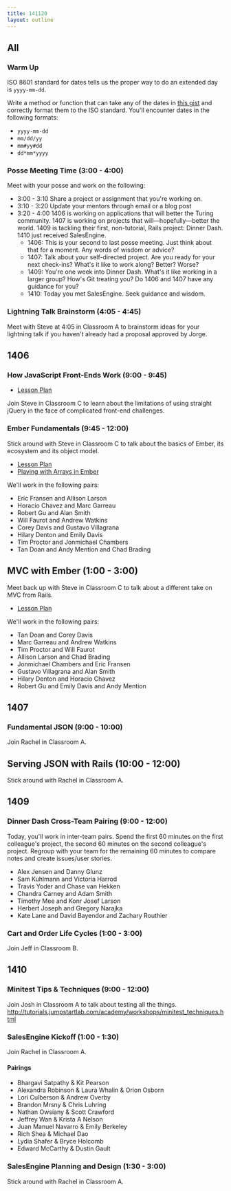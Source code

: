 ```yaml
---
title: 141120
layout: outline
---
```


## All

### Warm Up

ISO 8601 standard for dates tells us the proper way to do an extended day is `yyyy-mm-dd`.

Write a method or function that can take any of the dates in [this gist][gist] and correctly format them to the ISO standard. You'll encounter dates in the following formats:

* `yyyy-mm-dd`
* `mm/dd/yy`
* `mm#yy#dd`
* `dd*mm*yyyy`

[gist]: https://gist.github.com/stevekinney/2ea630be90f4c837847c

### Posse Meeting Time (3:00 - 4:00)

Meet with your posse and work on the following:

* 3:00 - 3:10 Share a project or assignment that you're working on.
* 3:10 - 3:20 Update your mentors through email or a blog post
* 3:20 - 4:00 1406 is working on applications that will better the Turing community. 1407 is working on projects that will—hopefully—better the world. 1409 is tackling their first, non-tutorial, Rails project: Dinner Dash. 1410 just received SalesEngine.
  * 1406: This is your second to last posse meeting. Just think about that for a moment. Any words of wisdom or advice?
  * 1407: Talk about your self-directed project. Are you ready for your next check-ins? What's it like to work along? Better? Worse?
  * 1409: You're one week into Dinner Dash. What's it like working in a larger group? How's Git treating you? Do 1406 and 1407 have any guidance for you?
  * 1410: Today you met SalesEngine. Seek guidance and wisdom.

### Lightning Talk Brainstorm (4:05 - 4:45)

Meet with Steve at 4:05 in Classroom A to brainstorm ideas for your lightning talk if you haven't already had a proposal approved by Jorge.

## 1406

### How JavaScript Front-Ends Work (9:00 - 9:45)

* [Lesson Plan](https://github.com/turingschool/lesson_plans/blob/master/ruby_04-apis_and_scalability/how_javascript_frontends_work.markdown)

Join Steve in Classroom C to learn about the limitations of using straight jQuery in the face of complicated front-end challenges.

### Ember Fundamentals (9:45 - 12:00)

Stick around with Steve in Classroom C to talk about the basics of Ember, its ecosystem and its object model.

* [Lesson Plan](https://github.com/turingschool/lesson_plans/blob/master/ruby_04-apis_and_scalability/ember_fundementals.markdown)
* [Playing with Arrays in Ember](http://jsbin.com/xakuso)

We'll work in the following pairs:

* Eric Fransen and Allison Larson
* Horacio Chavez and Marc Garreau
* Robert Gu and Alan Smith
* Will Faurot and Andrew Watkins
* Corey Davis and Gustavo Villagrana
* Hilary Denton and Emily Davis
* Tim Proctor and Jonmichael Chambers
* Tan Doan and Andy Mention and Chad Brading

## MVC with Ember (1:00 - 3:00)

Meet back up with Steve in Classroom C to talk about a different take on MVC from Rails.

* [Lesson Plan](https://github.com/turingschool/lesson_plans/blob/master/ruby_04-apis_and_scalability/mvc_in_ember.markdown)

We'll work in the following pairs:

* Tan Doan and Corey Davis
* Marc Garreau and Andrew Watkins
* Tim Proctor and Will Faurot
* Allison Larson and Chad Brading
* Jonmichael Chambers and Eric Fransen
* Gustavo Villagrana and Alan Smith
* Hilary Denton and Horacio Chavez
* Robert Gu and Emily Davis and Andy Mention

## 1407

### Fundamental JSON (9:00 - 10:00)

Join Rachel in Classroom A.

## Serving JSON with Rails (10:00 - 12:00)

Stick around with Rachel in Classroom A.

## 1409

### Dinner Dash Cross-Team Pairing (9:00 - 12:00)

Today, you'll work in inter-team pairs. Spend the first 60 minutes on the first colleague's project, the second 60 minutes on the second colleague's project. Regroup with your team for the remaining 60 minutes to compare notes and create issues/user stories.

* Alex Jensen and Danny Glunz
* Sam Kuhlmann and Victoria Harrod
* Travis Yoder and Chase van Hekken
* Chandra Carney and Adam Smith
* Timothy Mee and Konr Josef Larson
* Herbert Joseph and Gregory Narajka
* Kate Lane and David Bayendor and Zachary Routhier

### Cart and Order Life Cycles (1:00 - 3:00)

Join Jeff in Classroom B.

## 1410

### Minitest Tips & Techniques (9:00 - 12:00)

Join Josh in Classroom A to talk about testing all the things.
http://tutorials.jumpstartlab.com/academy/workshops/minitest_techniques.html

### SalesEngine Kickoff (1:00 - 1:30)

Join Rachel in Classroom A.

#### Pairings

* Bhargavi Satpathy & Kit Pearson
* Alexandra Robinson & Laura Whalin & Orion Osborn
* Lori Culberson & Andrew Overby
* Brandon Mrsny & Chris Luhring
* Nathan Owsiany & Scott Crawford
* Jeffrey Wan & Krista A Nelson
* Juan Manuel Navarro & Emily Berkeley
* Rich Shea & Michael Dao
* Lydia Shafer & Bryce Holcomb
* Edward McCarthy & Dustin Gault

### SalesEngine Planning and Design (1:30 - 3:00)

Stick around with Rachel in Classroom A.
